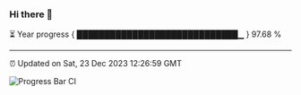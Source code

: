 ### Hi there 👋

⏳ Year progress { █████████████████████████████▁ } 97.68 %

---

⏰ Updated on Sat, 23 Dec 2023 12:26:59 GMT

![Progress Bar CI](https://github.com/liununu/liununu/workflows/Progress%20Bar%20CI/badge.svg)
